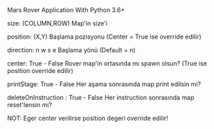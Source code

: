 Mars Rover Application With Python 3.6+

size: (COLUMN,ROW) Map'in size'i

position: (X,Y) Başlama pozisyonu (Center = True ise override edilir)

direction: n w s e Başlama yönü (Default = n)

center: True - False Rover map'in ortasında mı spawn olsun? (True ise position override edilir)

printStage: True - False Her aşama sonrasında map print edilsin mi?

deleteOnInstruction : True - False Her instruction sonrasında map reset'lensin mi?

NOT: Eger center verilirse position degeri override edilir!
